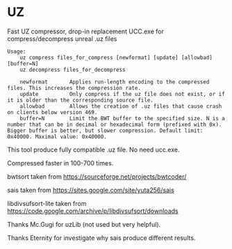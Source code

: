 # UZ
Fast UZ compressor, drop-in replacement UCC.exe for compress/decompress unreal .uz files


    Usage:
        uz compress files_for_compress [newformat] [update] [allowbad] [buffer=N]
        uz decompress files_for_decompress

        newformat       Applies run-length encoding to the compressed files. This increases the compression rate.
        update          Only compress if the uz file does not exist, or if it is older than the corresponding source file.
        allowbad        Allows the creation of .uz files that cause crash on clients below version 469.
        buffer=N        Limit the BWT buffer to the specified size. N is a number that can be in decimal or hexadecimal form (prefixed with 0x). Bigger buffer is better, but slower compression. Default limit: 0x40000. Maximal value: 0x40000.

This tool produce fully compatible .uz file. No need ucc.exe.

Compressed faster in 100-700 times.

bwtsort taken from https://sourceforge.net/projects/bwtcoder/

sais taken from https://sites.google.com/site/yuta256/sais

libdivsufsort-lite taken from https://code.google.com/archive/p/libdivsufsort/downloads

Thanks Mc.Gugi for uzLib (not used but very helpful).

Thanks Eternity for investigate why sais produce different results.
